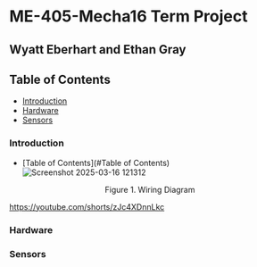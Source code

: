 # ME-405-Mecha16 Term Project
## Wyatt Eberhart and Ethan Gray

## Table of Contents
- [Introduction](#introduction)
- [Hardware](#hardware)
- [Sensors](#sensors)

### Introduction
- [Table of Contents](#Table of Contents)
![Screenshot 2025-03-16 121312](https://github.com/user-attachments/assets/e07e3801-c6db-4c03-9c3a-d3de6e2d6846)

<p align="center">
  Figure 1. Wiring Diagram
</p>

https://youtube.com/shorts/zJc4XDnnLkc

### Hardware

### Sensors
